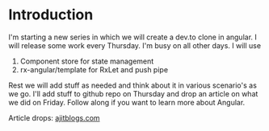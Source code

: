# Introduction

I'm starting a new series in which we will create a dev.to clone in angular. I will release some work every Thursday. I'm busy on all other days. I will use

1. Component store for state management
1. rx-angular/template for RxLet and push pipe

Rest we will add stuff as needed and think about it in various scenario's as we go. I'll add stuff to github repo on Thursday and drop an article on what we did on Friday. Follow along if you want to learn more about Angular.

Article drops: [ajitblogs.com](https://ajitblogs.com/)
